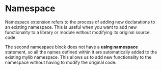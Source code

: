 # Namespace

Namespace extension refers to the process of adding new declarations to an existing namespace. This is useful when you want to add new functionality to a library or module without modifying its original source code.

The second namespace block does not have a **using namespace** statement, so all the names defined within it are automatically added to the existing mylib namespace. This allows us to add new functionality to the namespace without having to modify the original code.


